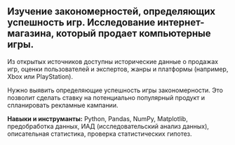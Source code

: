 ## Изучение закономерностей, определяющих успешность игр. Исследование интернет-магазина, который продает компьютерные игры. 


Из открытых источников доступны исторические данные о продажах игр, оценки пользователей и экспертов, жанры и платформы (например, Xbox или PlayStation). 

Нужно выявить определяющие успешность игры закономерности. Это позволит сделать ставку на потенциально популярный продукт и спланировать рекламные кампании.

**Навыки и инструманты:** Python, Pandas, NumPy, Matplotlib,  предобработка данных, ИАД (исследовательский анализ данных), описательная статистика, проверка статистических гипотез.


